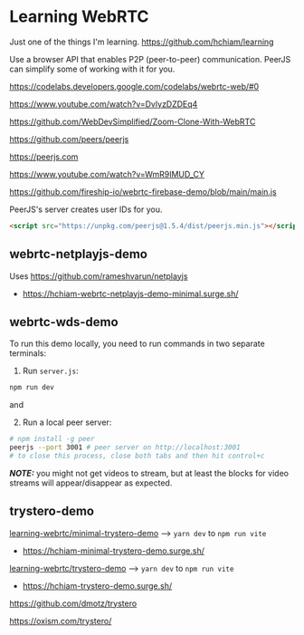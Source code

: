 # Learning WebRTC

Just one of the things I'm learning. https://github.com/hchiam/learning

Use a browser API that enables P2P (peer-to-peer) communication. PeerJS can simplify some of working with it for you.

https://codelabs.developers.google.com/codelabs/webrtc-web/#0

https://www.youtube.com/watch?v=DvlyzDZDEq4

https://github.com/WebDevSimplified/Zoom-Clone-With-WebRTC

https://github.com/peers/peerjs

https://peerjs.com

https://www.youtube.com/watch?v=WmR9IMUD_CY

https://github.com/fireship-io/webrtc-firebase-demo/blob/main/main.js

PeerJS's server creates user IDs for you.

```html
<script src="https://unpkg.com/peerjs@1.5.4/dist/peerjs.min.js"></script>
```

## webrtc-netplayjs-demo

Uses https://github.com/rameshvarun/netplayjs

- https://hchiam-webrtc-netplayjs-demo-minimal.surge.sh/

## webrtc-wds-demo

To run this demo locally, you need to run commands in two separate terminals:

1. Run `server.js`:

```sh
npm run dev
```

and

2. Run a local peer server:

```sh
# npm install -g peer
peerjs --port 3001 # peer server on http://localhost:3001
# to close this process, close both tabs and then hit control+c
```

_**NOTE:**_ you might not get videos to stream, but at least the blocks for video streams will appear/disappear as expected.

## trystero-demo

[learning-webrtc/minimal-trystero-demo](https://github.com/hchiam/learning-webrtc/tree/main/minimal-trystero-demo) --> `yarn dev` to `npm run vite`

- https://hchiam-minimal-trystero-demo.surge.sh/

[learning-webrtc/trystero-demo](https://github.com/hchiam/learning-webrtc/tree/main/trystero-demo) --> `yarn dev` to `npm run vite`

- https://hchiam-trystero-demo.surge.sh/

https://github.com/dmotz/trystero

https://oxism.com/trystero/
